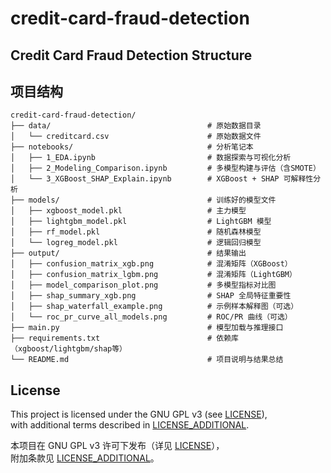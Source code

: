 # credit-card-fraud-detection
## Credit Card Fraud Detection Structure
## 项目结构
```text
credit-card-fraud-detection/  
├── data/                                   # 原始数据目录  
│   └── creditcard.csv                      # 原始数据文件  
├── notebooks/                              # 分析笔记本  
│   ├── 1_EDA.ipynb                         # 数据探索与可视化分析  
│   ├── 2_Modeling_Comparison.ipynb         # 多模型构建与评估（含SMOTE）  
│   └── 3_XGBoost_SHAP_Explain.ipynb        # XGBoost + SHAP 可解释性分析  
├── models/                                 # 训练好的模型文件  
│   ├── xgboost_model.pkl                   # 主力模型  
│   ├── lightgbm_model.pkl                  # LightGBM 模型  
│   ├── rf_model.pkl                        # 随机森林模型  
│   └── logreg_model.pkl                    # 逻辑回归模型  
├── output/                                 # 结果输出  
│   ├── confusion_matrix_xgb.png            # 混淆矩阵（XGBoost）  
│   ├── confusion_matrix_lgbm.png           # 混淆矩阵（LightGBM）  
│   ├── model_comparison_plot.png           # 多模型指标对比图  
│   ├── shap_summary_xgb.png                # SHAP 全局特征重要性  
│   ├── shap_waterfall_example.png          # 示例样本解释图（可选）  
│   └── roc_pr_curve_all_models.png         # ROC/PR 曲线（可选）  
├── main.py                                 # 模型加载与推理接口  
├── requirements.txt                        # 依赖库（xgboost/lightgbm/shap等）  
└── README.md                               # 项目说明与结果总结  
```

## License

This project is licensed under the GNU GPL v3 (see [LICENSE](./LICENSE)),  
with additional terms described in [LICENSE_ADDITIONAL](./LICENSE_ADDITIONAL).

本项目在 GNU GPL v3 许可下发布（详见 [LICENSE](./LICENSE)），  
附加条款见 [LICENSE_ADDITIONAL](./LICENSE_ADDITIONAL)。
